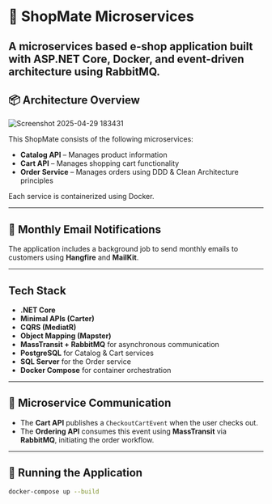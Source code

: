 
# 🛒 ShopMate Microservices
A  microservices based e-shop application built with ASP.NET Core, Docker, and event-driven architecture using RabbitMQ.
---

## 📦 Architecture Overview
![Screenshot 2025-04-29 183431](https://github.com/user-attachments/assets/99425d9a-5794-4091-820c-cf34b567470b)




This ShopMate consists of the following microservices:

- **Catalog API** – Manages product information
- **Cart API** – Manages shopping cart functionality
- **Order Service** – Manages orders using DDD & Clean Architecture principles

Each service is containerized using Docker.

---
## 📧 Monthly Email Notifications

The application includes a background job to send monthly emails to customers using **Hangfire** and **MailKit**.

---
##  Tech Stack

- **.NET Core**
- **Minimal APIs (Carter)**
- **CQRS (MediatR)**
- **Object Mapping (Mapster)**
- **MassTransit + RabbitMQ** for asynchronous communication
- **PostgreSQL** for Catalog & Cart services
- **SQL Server** for the Order service
- **Docker Compose** for container orchestration
---

## 🔄 Microservice Communication

- The **Cart API** publishes a `CheckoutCartEvent` when the user checks out.
- The **Ordering API** consumes this event using **MassTransit** via **RabbitMQ**, initiating the order workflow.

---

## 🐳 Running the Application

```bash
docker-compose up --build
```
